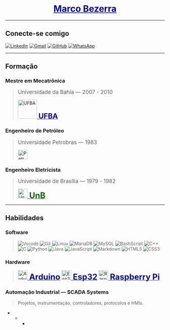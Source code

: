 <h1 align="center"> 
  <a href="https://www.linkedin.com/in/marco-antonio-dias-bezerra-36296013" style="color:darkblue;">
    <span>Marco Bezerra</span>
  </a>
</h1>

---
## Conecte-se comigo
[![LinkedIn](https://img.shields.io/badge/linkedin-%230077B5.svg?style=for-the-badge&logo=linkedin&logoColor=white)](https://www.linkedin.com/in/marco-antonio-dias-bezerra-36296013) [![Gmail](https://img.shields.io/badge/Gmail-333333?style=for-the-badge&logo=gmail&logoColor=red)](mailto:marcobz@gmail.com) [![GitHub](https://img.shields.io/badge/GitHub-0077B5?style=for-the-badge&logo=github&logoColor=white)](https://github.com/marcobz-bzz) [![WhatsApp](https://img.shields.io/badge/WhatsApp-25D366?style=for-the-badge&logo=whatsapp&logoColor=white)](https://wa.me/+5571991510929)

---
## Formação
### Mestre em Mecatrônica
> <span style='font-size:1.2em;'>Universidade da Bahia — 2007 - 2010</span>
>
> <a href="https://pt.wikipedia.org/wiki/Universidade_Federal_da_Bahia" target="_blank"><img src="https://upload.wikimedia.org/wikipedia/commons/thumb/4/40/Bras%C3%A3o_da_UFBA.png/300px-Bras%C3%A3o_da_UFBA.png" alt="UFBA" height=60px><span style='color:darkblue;font-weight:bold;font-size:1.6em;'> UFBA</span></a> 
### Engenheiro de Petróleo
> <span style='font-size:1.2em;'>Universidade Petrobras — 1983</span>
>
> <a href="https://pt.wikipedia.org/wiki/Petrobras" target="_blank"><img src="https://upload.wikimedia.org/wikipedia/commons/thumb/c/cc/Petrobras_horizontal_logo.svg/300px-Petrobras_horizontal_logo.svg.png" alt="Petrobras" height=30px></a> 
### Engenheiro Eletricista
> <span style='font-size:1.2em;'>Universidade de Brasília — 1979 - 1982</span>
>
> <a href="https://pt.wikipedia.org/wiki/Universidade_de_Bras%C3%ADlia" target="_blank"><img src="https://upload.wikimedia.org/wikipedia/commons/thumb/c/c3/Webysther_20160322_-_Logo_UnB_%28sem_texto%29.svg/300px-Webysther_20160322_-_Logo_UnB_%28sem_texto%29.svg.png" alt="UnB" height=30px><span style='color:darkgreen;font-weight:bold;font-size:1.8em;'> UnB</span></a> 

---
## Habilidades
### Software
> ![Vscode](https://img.shields.io/badge/Vscode-007ACC?style=for-the-badge&logo=visual-studio-code&logoColor=white) ![Git](https://img.shields.io/badge/GIT-E44C30?style=for-the-badge&logo=git&logoColor=white) ![Linux](https://img.shields.io/badge/Linux-000?style=for-the-badge&logo=linux&logoColor=FCC624) ![MariaDB](https://img.shields.io/badge/MariaDB-003545?style=for-the-badge&logo=mariadb&logoColor=white) ![MySQL](https://img.shields.io/badge/MySQL-00000F?style=for-the-badge&logo=mysql&logoColor=white) ![BashScript](https://img.shields.io/badge/bash%20script-0101?style=flat&logo=gnubash&logoColor=%23FFFFFF&labelColor=%23000000) ![C++](https://img.shields.io/badge/C%2B%2B-00599C?style=for-the-badge&logo=c%2B%2B&logoColor=white) ![C](https://img.shields.io/badge/C-00599C?style=for-the-badge&logo=c&logoColor=white) ![Python](https://img.shields.io/badge/python-3670A0?style=for-the-badge&logo=python&logoColor=ffdd54) ![Java](https://img.shields.io/badge/java-%23ED8B00.svg?style=for-the-badge&logo=openjdk&logoColor=white) ![JavaScript](https://img.shields.io/badge/JavaScript-F7DF1E?style=for-the-badge&logo=javascript&logoColor=black) ![Markdown](https://img.shields.io/badge/Markdown-000?style=for-the-badge&logo=markdown) ![HTML5](https://img.shields.io/badge/HTML5-E34F26?style=for-the-badge&logo=html5&logoColor=white) ![CSS3](https://img.shields.io/badge/CSS3-1572B6?style=for-the-badge&logo=css3&logoColor=white) 

### Hardware
> <a href="https://pt.wikipedia.org/wiki/Arduino" target="_blank"><img src="https://upload.wikimedia.org/wikipedia/commons/thumb/e/e0/ArduinoLogo_%C2%AE.svg/96px-ArduinoLogo_%C2%AE.svg.png" alt="Arduino" height=30px><span style='color:darkblue;font-weight:bold;font-size:1.8em;'> Arduino</span></a>
> <a href="https://en.wikipedia.org/wiki/ESP32" target="_blank"><img src="https://www.espressif.com/sites/all/themes/espressif/logo-black.svg" alt="Esp32" height=30px><span style='color:darkblue;font-weight:bold;font-size:1.8em;'> Esp32</span></a>
> <a href="https://pt.wikipedia.org/wiki/Raspberry_Pi" target="_blank"><img src="https://assets.raspberrypi.com/static/logo-663a71244b0e42ebedb0ddd72abcae73.png" alt="Raspberry Pi" height=30px><span style='color:darkblue;font-weight:bold;font-size:1.8em;'> Raspberry Pi</span></a>

### Automação Industrial — SCADA Systems
> Projetos, instrumentação, controladores, protocolos e HMIs.

+ + +


